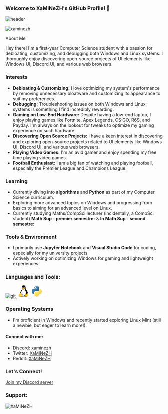 ### Welcome to XaMiNeZH's GitHub Profile! 👋

![header](https://github.com/XaMiNeZH/xaminezh/assets/83660369/93f27e5d-ff69-46cb-b78f-1584ca183925)


<p align="left"> <img src="https://komarev.com/ghpvc/?username=xaminezh&label=Profile%20views&color=0e75b6&style=flat" alt="xaminezh" /> </p>
About Me

Hey there! I'm a first-year Computer Science student with a passion for debloating, customizing, and debugging both Windows and Linux systems. I thoroughly enjoy discovering open-source projects of UI elements like Windows UI, Discord UI, and various web browsers.

### Interests
- **Debloating & Customizing:** I love optimizing my system's performance by removing unnecessary bloatware and customizing its appearance to suit my preferences.
- **Debugging:** Troubleshooting issues on both Windows and Linux systems is something I find incredibly rewarding.
- **Gaming on Low-End Hardware:** Despite having a low-end laptop, I enjoy playing games like Fortnite, Apex Legends, CS:GO, R6S, and Payday. I'm always on the lookout for tweaks to optimize my gaming experience on such hardware.
- **Discovering Open Source Projects:** I have a keen interest in discovering and exploring open-source projects related to UI elements like Windows UI, Discord UI, and various web browsers.
- **Playing Video Games:** I'm an avid gamer and enjoy spending my free time playing video games.
- **Football Enthusiast:** I am a big fan of watching and playing football, especially the Premier League and Champions League.

### Learning
- Currently diving into **algorithms** and **Python** as part of my Computer Science curriculum.
- Exploring more advanced topics on Windows and progressing from basics to aiming for an advanced level on Linux.
- Currently studying Maths/CompSci lecturer (incidentally, a CompSci student) **Math Sup - premier semestre:** & **In Math Sup - second semestre:**

### Tools & Environment
- I primarily use **Jupyter Notebook** and **Visual Studio Code** for coding, especially for my university projects.
- Actively working on optimizing Windows for gaming and lightweight experiences.

<h3 align="left">Languages and Tools:</h3>
<p align="left"> <a href="https://git-scm.com/" target="_blank" rel="noreferrer"> <img src="https://www.vectorlogo.zone/logos/git-scm/git-scm-icon.svg" alt="git" width="40" height="40"/> </a> <a href="https://www.linux.org/" target="_blank" rel="noreferrer"> <img src="https://raw.githubusercontent.com/devicons/devicon/master/icons/linux/linux-original.svg" alt="linux" width="40" height="40"/> </a> <a href="https://www.python.org" target="_blank" rel="noreferrer"> <img src="https://raw.githubusercontent.com/devicons/devicon/master/icons/python/python-original.svg" alt="python" width="40" height="40"/> </a> </p>


### Operating Systems
- I'm proficient in Windows and recently started exploring Linux Mint (still a newbie, but eager to learn more!).


#### Connect with me:
- Discord: xaminezh
- Twitter: [XaMiNeZH](<https://twitter.com/XaMiNeZH>)
- Reddit: [XaMiNeZH](<https://www.reddit.com/user/XaMiNeZH/>)

### Let's Connect!
[Join my Discord server](https://discord.gg/t2CJf66VSS)

<h3 align="left">Support:</h3>
<p><a href="https://ko-fi.com/XaMiNeZH"> <img align="left" src="https://cdn.ko-fi.com/cdn/kofi3.png?v=3" height="50" width="210" alt="XaMiNeZH" /></a></p><br><br>





<!--
**XaMiNeZH/xaminezh** is a ✨ _special_ ✨ repository because its `README.md` (this file) appears on your GitHub profile.

